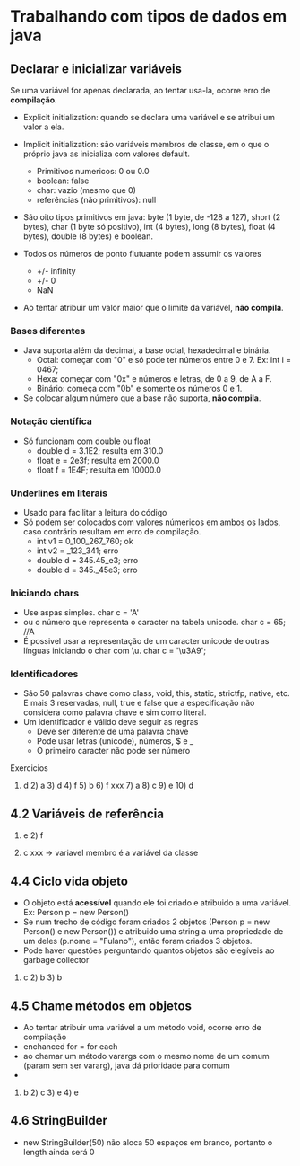 # Trabalhando com tipos de dados em java

## Declarar e inicializar variáveis

Se uma variável for apenas declarada, ao tentar usa-la, ocorre erro de **compilação**.

- Explicit initialization: quando se declara uma variável e se atribui um valor a ela. 
- Implicit initialization: são variáveis membros de classe, em o que o próprio java as inicializa com valores default. 
    + Primitivos numericos: 0 ou 0.0
    + boolean: false
    + char: vazio (mesmo que 0)
    + referências (não primitivos): null

- São oito tipos primitivos em java: byte (1 byte, de -128 a 127), short (2 bytes), char (1 byte só positivo), int (4 bytes), long (8 bytes), float (4 bytes), double (8 bytes) e boolean.
- Todos os números de ponto flutuante podem assumir os valores
    + +/- infinity
    + +/- 0
    + NaN
- Ao tentar atribuir um valor maior que o limite da variável, **não compila**.

### Bases diferentes

- Java suporta além da decimal, a base octal, hexadecimal e binária.
    + Octal: começar com "0" e só pode ter números entre 0 e 7. Ex: int i = 0467;
    + Hexa: começar com "0x" e números e letras, de 0 a 9, de A a F. 
    + Binário: começa com "0b" e somente os números 0 e 1.
- Se colocar algum número que a base não suporta, **não compila**.

### Notação científica

- Só funcionam com double ou float
    + double d = 3.1E2; resulta em 310.0
    + float e = 2e3f; resulta em 2000.0
    + float f = 1E4F; resulta em 10000.0

### Underlines em literais

- Usado para facilitar a leitura do código
- Só podem ser colocados com valores númericos em ambos os lados, caso contrário resultam em erro de compilação.
    + int v1 = 0_100_267_760; ok
    + int v2 = _123_341; erro
    + double d = 345.45_e3; erro
    + double d = 345._45e3; erro

### Iniciando chars

- Use aspas simples. char c = 'A'
- ou o número que representa o caracter na tabela unicode. char c = 65; //A
- É possivel usar a representação de um caracter unicode de outras línguas iniciando o char com \u. char c = '\u3A9';

### Identificadores

- São 50 palavras chave como class, void, this, static, strictfp, native, etc. E mais 3 reservadas, null, true e false que a especificação não considera como palavra chave e sim como literal.
- Um identificador é válido deve seguir as regras
    + Deve ser diferente de uma palavra chave
    + Pode usar letras (unicode), números, $ e _
    + O primeiro caracter não pode ser número

Exercicios
1) d 2) a 3) d 4) f 5) b 6) f xxx 7) a 8) c 9) e 10) d 



## 4.2 Variáveis de referência

1) e 2) f

1) c xxx -> variavel membro é a variável da classe

## 4.4 Ciclo vida objeto

- O objeto está **acessível** quando ele foi criado e atribuido a uma variável. Ex: Person p = new Person()
- Se num trecho de código foram criados 2 objetos (Person p = new Person() e new Person()) e atribuido uma string a uma propriedade de um deles (p.nome = "Fulano"), então foram criados 3 objetos.
- Pode haver questões perguntando quantos objetos são elegíveis ao garbage collector

1) c 2) b 3) b


## 4.5 Chame métodos em objetos

- Ao tentar atribuir uma variável a um método void, ocorre erro de compilação
- enchanced for = for each
- ao chamar um método varargs com o mesmo nome de um comum (param sem ser vararg), java dá prioridade para comum
- 
1) b 2) c 3) e 4) e 


## 4.6 StringBuilder

- new StringBuilder(50) não aloca 50 espaços em branco, portanto o length ainda será 0

